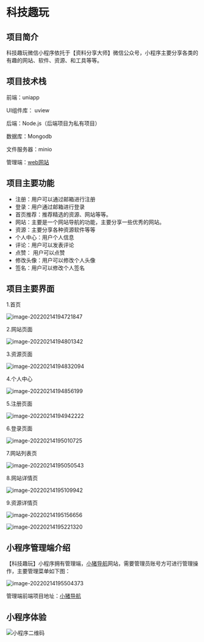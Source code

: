 # 科技趣玩

## 项目简介

科技趣玩微信小程序依托于【资料分享大师】微信公众号，小程序主要分享各类的有趣的网站、软件、资源、和工具等等。

## 项目技术栈

前端：uniapp

UI组件库： uview

后端：Node.js（后端项目为私有项目）

数据库：Mongodb

文件服务器：minio

管理端：[web网站](https://github.com/Hacker233/navigation)

## 项目主要功能

- 注册：用户可以通过邮箱进行注册
- 登录：用户通过邮箱进行登录
- 首页推荐：推荐精选的资源、网站等等。
- 网站：主要是一个网站导航的功能，主要分享一些优秀的网站。
- 资源：主要分享各种资源软件等等
- 个人中心：用户个人信息
- 评论：用户可以发表评论
- 点赞： 用户可以点赞
- 修改头像：用户可以修改个人头像
- 签名：用户可以修改个人签名

## 项目主要界面

1.首页

![image-20220214194721847](https://github.com/Hacker233/navigation-uniapp/blob/main/readme/1.png)

2.网站页面

![image-20220214194801342](https://github.com/Hacker233/navigation-uniapp/blob/main/readme/2.png)

3.资源页面

![image-20220214194832094](https://github.com/Hacker233/navigation-uniapp/blob/main/readme/3.png)

4.个人中心

![image-20220214194856199](https://github.com/Hacker233/navigation-uniapp/blob/main/readme/4.png)

5.注册页面

![image-20220214194942222](https://github.com/Hacker233/navigation-uniapp/blob/main/readme/5.png)

6.登录页面

![image-20220214195010725](https://github.com/Hacker233/navigation-uniapp/blob/main/readme/6.png)

7.网站列表页

![image-20220214195050543](https://github.com/Hacker233/navigation-uniapp/blob/main/readme/10.png)

8.网站详情页

![image-20220214195109942](https://github.com/Hacker233/navigation-uniapp/blob/main/readme/7.png)

9.资源详情页

![image-20220214195156656](https://github.com/Hacker233/navigation-uniapp/blob/main/readme/8.png)

![image-20220214195221320](https://github.com/Hacker233/navigation-uniapp/blob/main/readme/9.png)

## 小程序管理端介绍

【科技趣玩】小程序拥有管理端，[小猪导航](https://smallpig.site/software?menuId=1&menuIcon=pig-shouye)网站，需要管理员账号方可进行管理操作，主要管理菜单如下图：

![image-20220214195504373](https://github.com/Hacker233/navigation-uniapp/blob/main/readme/11.png)

管理端前端项目地址：[小猪导航](https://github.com/Hacker233/navigation)

## 小程序体验

![小程序二维码](https://camo.githubusercontent.com/742203707568f7199cc426f816d6b83dcd270a87fa6bcdd98113a0e3a61553e0/68747470733a2f2f736d616c6c7069672e736974652f696d672f7172636f64652e33353532356238312e6a7067)

